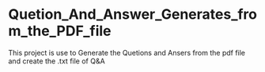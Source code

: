 # Quetion_And_Answer_Generates_from_the_PDF_file
This project is use to Generate the Quetions and Ansers from the pdf file and create the .txt file of Q&amp;A
